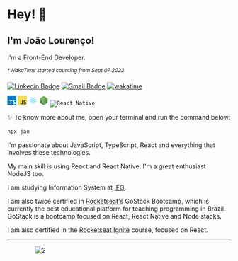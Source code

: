 <h1>Hey! 👋</h1>

<h2>I'm João Lourenço!</h2>

I'm a Front-End Developer.


<sup>*_WakaTime started counting from Sept 07 2022_</sup>


[![Linkedin Badge](https://img.shields.io/badge/-Jo%C3%A3o%20Louren%C3%A7o-blue?style=flat-square&logo=Linkedin&logoColor=white&link=https://www.linkedin.com/in/jo%C3%A3o-louren%C3%A7o-398823167/)](https://www.linkedin.com/in/jo%C3%A3o-louren%C3%A7o-398823167/) [![Gmail Badge](https://img.shields.io/badge/-joaovitorcoelho13@gmail.com-c14438?style=flat-square&logo=Gmail&logoColor=white&link=mailto:joaovitorcoelho13@gmail.com)](mailto:joaovitorcoelho13@gmail.com) [![wakatime](https://wakatime.com/badge/user/eccc1b9a-0e99-4bfb-aaeb-924c968bbdcb.svg)](https://wakatime.com/@eccc1b9a-0e99-4bfb-aaeb-924c968bbdcb)

<code><img height="20" title="TypeScript" src="https://raw.githubusercontent.com/github/explore/80688e429a7d4ef2fca1e82350fe8e3517d3494d/topics/typescript/typescript.png"></code>
<code><img height="20" title="JavaScript" src="https://raw.githubusercontent.com/github/explore/80688e429a7d4ef2fca1e82350fe8e3517d3494d/topics/javascript/javascript.png"></code>
<code><img height="20" title="React" src="https://raw.githubusercontent.com/github/explore/80688e429a7d4ef2fca1e82350fe8e3517d3494d/topics/react/react.png"></code>
<code><img height="20" title="Node" src="https://raw.githubusercontent.com/github/explore/80688e429a7d4ef2fca1e82350fe8e3517d3494d/topics/nodejs/nodejs.png"></code>
<code><img height="20" title="React Native" src="https://reactnative.dev/img/header_logo.svg"></code>

:sparkles: To know more about me, open your terminal and run the command below:

```bash
npx jao
```

I'm passionate about JavaScript, TypeScript, React and everything that involves these technologies.

My main skill is using React and React Native. I'm a great enthusiast NodeJS too.

I am studying Information System at [IFG](http://w2.ifg.edu.br/luziania/index.php/component/content/article/941-bacharelado-em-sistemas-de-informacao).

I am also twice certified in [Rocketseat's](https://rocketseat.com.br/) GoStack Bootcamp, which is currently the best educational platform for teaching programming in Brazil. GoStack is a bootcamp focused on React, React Native and Node stacks.

I am also certified in the [Rocketseat Ignite](https://rocketseat.com.br/ignite) course, focused on React.

---

<div style="display:flex; flex-direction: row; align-items: center; justify-content: space-around">
  <img width="380px" align="left" alt="2" src="https://github-readme-stats.vercel.app/api/top-langs/?username=joaovitorcl13&count_private=true?username=joaovitorcl13&count_private=true&langs_count=4&layout=compact&theme=dark&hide=html,tsql,css,plpgsql,objective-c" />
</div>
